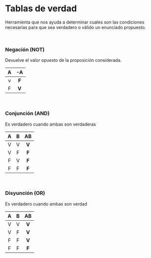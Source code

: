 # Tablas de verdad

Herramienta que nos ayuda a determinar cuales son las condiciones necesarias para que sea verdadero o válido un enunciado propuesto.

<br>

### Negación (NOT)

Devuelve el valor opuesto de la proposición considerada.

A | -A
:---: | :---:
v | **F**
F | **V**

<br>

### Conjunción (AND)

Es verdadero cuando ambas son verdaderas 

A | B | AB
:---: | :---: | :---:
V | V | **V**
V | F | **F**
F | V | **F**
F | F | **F**

<br>

### Disyunción (OR)

Es verdadero cuando ambas son verdad

A | B | AB
:---: | :---: | :---:
V | V | **V**
V | F | **V**
F | F | **V**
F | F | **F**